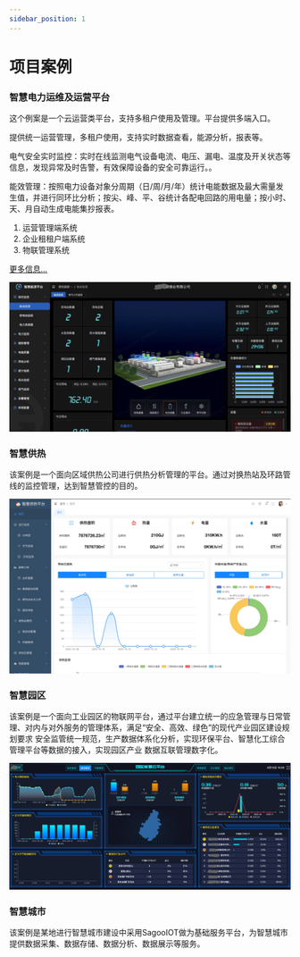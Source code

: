 ```yaml
---
sidebar_position: 1
---
```


# 项目案例

### 智慧电力运维及运营平台

这个例案是一个云运营类平台，支持多租户使用及管理。平台提供多端入口。

提供统一运营管理，多租户使用，支持实时数据查看，能源分析，报表等。

电气安全实时监控：实时在线监测电气设备电流、电压、漏电、温度及开关状态等信息，发现异常及时告警，有效保障设备的安全可靠运行。。

能效管理：按照电力设备对象分周期（日/周/月/年）统计电能数据及最大需量发生值，并进行同环比分析；按尖、峰、平、谷统计各配电回路的用电量；按小时、天、月自动生成电能集抄报表。

1. 运营管理端系统
2. 企业租租户端系统
3. 物联管理系统

[更多信息...](/cases/power.html)

![](./imgs/dianli01.png)

### 智慧供热

该案例是一个面向区域供热公司进行供热分析管理的平台。通过对换热站及环路管线的监控管理，达到智慧管控的目的。

![](./imgs/zhgy01.jpg)

### 智慧园区

该案例是一个面向工业园区的物联网平台，通过平台建立统一的应急管理与日常管理、对内与对外服务的管理体系，满足“安全、高效、绿色”的现代产业园区建设规划要求
安全监管统一规范，生产数据体系化分析，实现环保平台、智慧化工综合管理平台等数据的接入，实现园区产业
数据互联管理数字化。

![](./imgs/zhyq01.png)

### 智慧城市
该案例是某地进行智慧城市建设中采用SagooIOT做为基础服务平台，为智慧城市提供数据采集、数据存储、数据分析、数据展示等服务。
